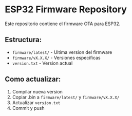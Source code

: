 # ESP32 Firmware Repository

Este repositorio contiene el firmware OTA para ESP32.

## Estructura:
- `firmware/latest/` - Ultima version del firmware
- `firmware/vX.X.X/` - Versiones especificas
- `version.txt` - Version actual

## Como actualizar:
1. Compilar nueva version
2. Copiar .bin a `firmware/latest/` y `firmware/vX.X.X/`
3. Actualizar `version.txt`
4. Commit y push
